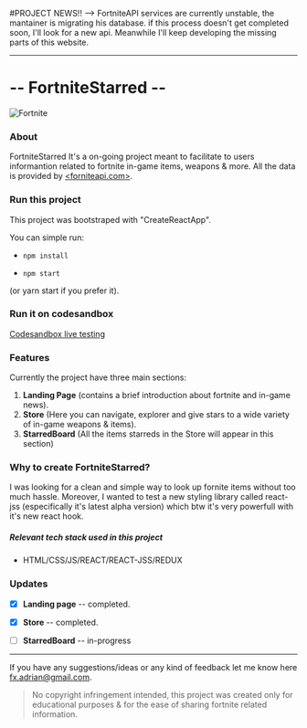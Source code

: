 #PROJECT NEWS!!
--> FortniteAPI services are currently unstable, the mantainer is migrating his database. if this process doesn't get completed soon, I'll look for a new api. Meanwhile I'll keep developing the missing parts of this website.

---

# -- FortniteStarred --

![Fortnite](https://s.pngkit.com/png/small/542-5420737_fortnite-llama-head-fortnite-playground-mode-logo.png)

### About

FortniteStarred It's a on-going project meant to facilitate to users informantion related to fortnite in-game items, weapons & more. All the data is provided by [<forniteapi.com>](https://fortniteapi.com).

### Run this project

This project was bootstraped with "CreateReactApp".

You can simple run:

- `npm install`

- `npm start`

(or yarn start if you prefer it).

### Run it on codesandbox

[Codesandbox live testing](https://codesandbox.io/s/fornite-api-react-t2m6x)

### Features

Currently the project have three main sections:

1. **Landing Page** (contains a brief introduction about fortnite and in-game news).
2. **Store** (Here you can navigate, explorer and give stars to a wide variety of in-game weapons & items).
3. **StarredBoard** (All the items starreds in the Store will appear in this section)

### Why to create FortniteStarred?

I was looking for a clean and simple way to look up fornite items without too much hassle. Moreover, I wanted to test a new styling library called react-jss (especifically it's latest alpha version) which btw it's very powerfull with it's new react hook.

##### Relevant tech stack used in this project

- HTML/CSS/JS/REACT/REACT-JSS/REDUX

### Updates

-[x] **Landing page** -- completed.

-[x] **Store** -- completed.

-[ ] **StarredBoard** -- in-progress

---

If you have any suggestions/ideas or any kind of feedback let me know here <fx.adrian@gmail.com>.

> No copyright infringement intended, this project was created only for educational purposes & for the ease of sharing fortnite related information.
